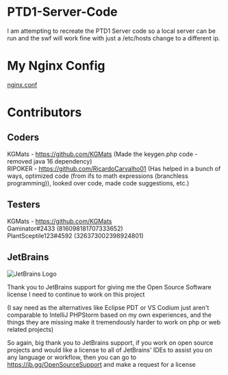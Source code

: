 # PTD1-Server-Code
I am attempting to recreate the PTD1 Server code so a local server can be run and the swf will work fine with just a /etc/hosts change to a different ip.

# My Nginx Config
[nginx.conf](nginx.conf)

# Contributors
## Coders
KGMats - https://github.com/KGMats (Made the keygen.php code - removed java 16 dependency)  
RIPOKER - https://github.com/RicardoCarvalho01 (Has helped in a bunch of ways, optimized code (from ifs to math expressions (branchless programming)), looked over code, made code suggestions, etc.)
## Testers
KGMats - https://github.com/KGMats  
Gaminator#2433 (816098181707333652)  
PlantSceptile123#4592 (326373002398924801)

## JetBrains
![JetBrains Logo](https://resources.jetbrains.com/storage/products/company/brand/logos/jb_beam.svg)

Thank you to JetBrains support for giving me the Open Source Software license I need to continue to work on this project

(I say need as the alternatives like Eclipse PDT or VS Codium just aren't comparable to IntelliJ PHPStorm
based on my own experiences, and the things they are missing make it tremendously harder to work on php or web related projects)

So again, big thank you to JetBrains support, if you work on open source projects and would like a license to all of
JetBrains' IDEs to assist you on any language or workflow, then you can go to https://jb.gg/OpenSourceSupport and make a request for a license
